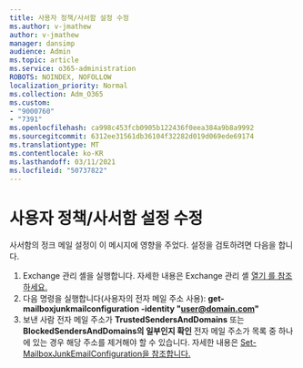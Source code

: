 ```yaml
---
title: 사용자 정책/사서함 설정 수정
ms.author: v-jmathew
author: v-jmathew
manager: dansimp
audience: Admin
ms.topic: article
ms.service: o365-administration
ROBOTS: NOINDEX, NOFOLLOW
localization_priority: Normal
ms.collection: Adm_O365
ms.custom:
- "9000760"
- "7391"
ms.openlocfilehash: ca998c453fcb0905b122436f0eea384a9b8a9992
ms.sourcegitcommit: 6312ee31561db36104f32282d019d069ede69174
ms.translationtype: MT
ms.contentlocale: ko-KR
ms.lasthandoff: 03/11/2021
ms.locfileid: "50737822"
---
```

# <a name="fix-user-policymailbox-settings"></a>사용자 정책/사서함 설정 수정

사서함의 정크 메일 설정이 이 메시지에 영향을 주었다. 설정을 검토하려면 다음을 합니다.

1. Exchange 관리 셸을 실행합니다. 자세한 내용은 Exchange 관리 셸 [열기 를 참조하세요.](https://go.microsoft.com/fwlink/?linkid=2101432)
2. 다음 명령을 실행합니다(사용자의 전자 메일 주소 사용):  **get-mailboxjunkmailconfiguration -identity "user@domain.com"**
3. 보낸 사람 전자 메일 주소가 **TrustedSendersAndDomains** 또는 **BlockedSendersAndDomains의 일부인지 확인** 전자 메일 주소가 목록 중 하나에 있는 경우 해당 주소를 제거해야 할 수 있습니다. 자세한 내용은 [Set-MailboxJunkEmailConfiguration을 참조합니다.](https://go.microsoft.com/fwlink/?linkid=2101047)
